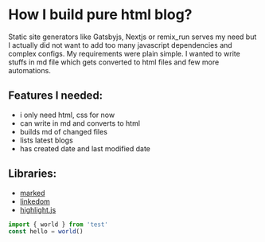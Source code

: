 # How I build pure html blog?

Static site generators like Gatsbyjs, Nextjs or remix_run serves my need but I actually did not want to add too many javascript dependencies and complex configs. My requirements were plain simple. I wanted to write stuffs in md file which gets converted to html files and few more automations.

## Features I needed:
- i only need html, css for now
- can write in md and converts to html
- builds md of changed files
- lists latest blogs
- has created date and last modified date

## Libraries:
- [marked](https://github.com/markedjs/marked)
- [linkedom](https://github.com/WebReflection/linkedom)
- [highlight.js](https://highlightjs.org/)


```typescript
import { world } from 'test'
const hello = world()
```
